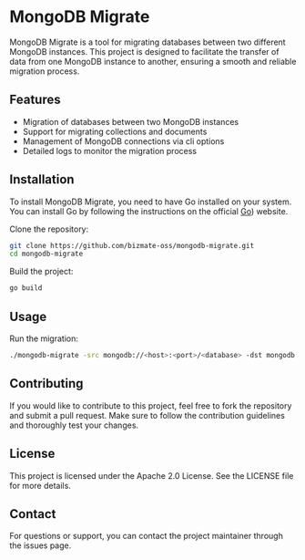 
# MongoDB Migrate

MongoDB Migrate is a tool for migrating databases between two different MongoDB instances. This project is designed to facilitate the transfer of data from one MongoDB instance to another, ensuring a smooth and reliable migration process.

## Features

- Migration of databases between two MongoDB instances
- Support for migrating collections and documents
- Management of MongoDB connections via cli options
- Detailed logs to monitor the migration process

## Installation

To install MongoDB Migrate, you need to have Go installed on your system. You can install Go by following the instructions on the official [Go](https://golang.org/)) website.

Clone the repository:

```bash
git clone https://github.com/bizmate-oss/mongodb-migrate.git
cd mongodb-migrate
```

Build the project:

```bash
go build
```

## Usage

Run the migration:

```bash
./mongodb-migrate -src mongodb://<host>:<port>/<database> -dst mongodb://<host>:<port>/<database>
```

## Contributing

If you would like to contribute to this project, feel free to fork the repository and submit a pull request. Make sure to follow the contribution guidelines and thoroughly test your changes.

## License

This project is licensed under the Apache 2.0 License. See the LICENSE file for more details.

## Contact

For questions or support, you can contact the project maintainer through the issues page.